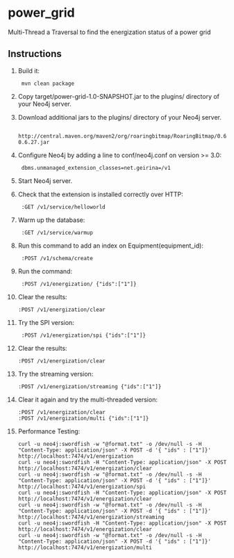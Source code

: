 # power_grid
Multi-Thread a Traversal to find the energization status of a power grid

Instructions
------------

1. Build it:

        mvn clean package

2. Copy target/power-grid-1.0-SNAPSHOT.jar to the plugins/ directory of your Neo4j server.

3. Download additional jars to the plugins/ directory of your Neo4j server.
   
        http://central.maven.org/maven2/org/roaringbitmap/RoaringBitmap/0.6.27/RoaringBitmap-0.6.27.jar

4. Configure Neo4j by adding a line to conf/neo4j.conf on version >= 3.0:

        dbms.unmanaged_extension_classes=net.geirina=/v1

5. Start Neo4j server.

6. Check that the extension is installed correctly over HTTP:

        :GET /v1/service/helloworld

7. Warm up the database: 

        :GET /v1/service/warmup

8. Run this command to add an index on Equipment(equipment_id):

        :POST /v1/schema/create

9. Run the command:

        :POST /v1/energization/ {"ids":["1"]}
        
10. Clear the results:
          
        :POST /v1/energization/clear

9. Try the SPI version:

        :POST /v1/energization/spi {"ids":["1"]}
        
10. Clear the results:
          
        :POST /v1/energization/clear
           
           
11. Try the streaming version:
           
        :POST /v1/energization/streaming {"ids":["1"]}           
        
12. Clear it again and try the multi-threaded version:
          
        :POST /v1/energization/clear
        :POST /v1/energization/multi {"ids":["1"]}
                           
13. Performance Testing:


        curl -u neo4j:swordfish -w "@format.txt" -o /dev/null -s -H "Content-Type: application/json" -X POST -d '{ "ids" : ["1"]}' http://localhost:7474/v1/energization
        curl -u neo4j:swordfish -H "Content-Type: application/json" -X POST http://localhost:7474/v1/energization/clear
        curl -u neo4j:swordfish -w "@format.txt" -o /dev/null -s -H "Content-Type: application/json" -X POST -d '{ "ids" : ["1"]}' http://localhost:7474/v1/energization/spi
        curl -u neo4j:swordfish -H "Content-Type: application/json" -X POST http://localhost:7474/v1/energization/clear
        curl -u neo4j:swordfish -w "@format.txt" -o /dev/null -s -H "Content-Type: application/json" -X POST -d '{ "ids" : ["1"]}' http://localhost:7474/v1/energization/streaming
        curl -u neo4j:swordfish -H "Content-Type: application/json" -X POST http://localhost:7474/v1/energization/clear
        curl -u neo4j:swordfish -w "@format.txt" -o /dev/null -s -H "Content-Type: application/json" -X POST -d '{ "ids" : ["1"]}' http://localhost:7474/v1/energization/multi
        